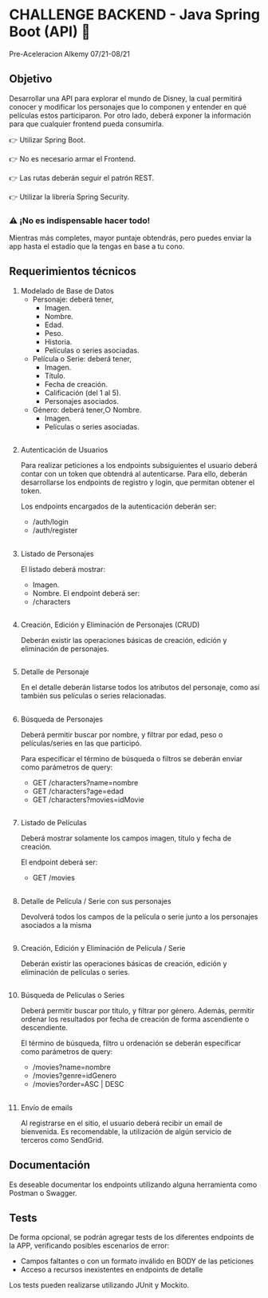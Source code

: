 # CHALLENGE BACKEND - Java Spring Boot (API) 🚀
Pre-Aceleracion Alkemy 07/21-08/21

## Objetivo

Desarrollar una API para explorar el mundo de Disney, la cual permitirá conocer y modificar los
personajes que lo componen y entender en qué películas estos participaron. Por otro lado, deberá
exponer la información para que cualquier frontend pueda consumirla.

👉 Utilizar Spring Boot.

👉 No es necesario armar el Frontend.

👉 Las rutas deberán seguir el patrón REST.

👉 Utilizar la librería Spring Security.

### ⚠ ¡No es indispensable hacer todo!

Mientras más completes, mayor puntaje obtendrás, pero puedes enviar la app hasta el estadío que la
tengas en base a tu cono.

 
## Requerimientos técnicos

1. Modelado de Base de Datos
   - Personaje: deberá tener,
     * Imagen.
     * Nombre.
     * Edad.
     * Peso.
     * Historia.
     * Películas o series asociadas.
   - Película o Serie: deberá tener,
     * Imagen.
     * Título.
     * Fecha de creación.
     * Calificación (del 1 al 5).
     * Personajes asociados.
   - Género: deberá tener,○ Nombre.
     * Imagen.
     * Películas o series asociadas.
##

2. Autenticación de Usuarios

   Para realizar peticiones a los endpoints subsiguientes el usuario deberá contar con un token que obtendrá al autenticarse. Para ello, deberán desarrollarse los endpoints de registro y login, que permitan obtener el token.

   Los endpoints encargados de la autenticación deberán ser:
   * /auth/login
   * /auth/register
##

3. Listado de Personajes
   
   El listado deberá mostrar:
   * Imagen.
   * Nombre.
   El endpoint deberá ser:
   * /characters
##

4. Creación, Edición y Eliminación de Personajes (CRUD)
   
   Deberán existir las operaciones básicas de creación, edición y eliminación de personajes.
##

5. Detalle de Personaje
   
   En el detalle deberán listarse todos los atributos del personaje, como así también sus películas o series relacionadas.
##

6. Búsqueda de Personajes
   
   Deberá permitir buscar por nombre, y filtrar por edad, peso o películas/series en las que participó. 
   
   Para especificar el término de búsqueda o filtros se deberán enviar como parámetros de query:
   * GET /characters?name=nombre
   * GET /characters?age=edad
   * GET /characters?movies=idMovie
##

7. Listado de Películas
   
   Deberá mostrar solamente los campos imagen, título y fecha de creación.
   
   El endpoint deberá ser:
   * GET /movies
##

8. Detalle de Película / Serie con sus personajes
   
   Devolverá todos los campos de la película o serie junto a los personajes asociados a la misma
##

9. Creación, Edición y Eliminación de Película / Serie
   
   Deberán existir las operaciones básicas de creación, edición y eliminación de películas o series.
##

10. Búsqueda de Películas o Series
   
    Deberá permitir buscar por título, y filtrar por género. Además, permitir ordenar los resultados por fecha de creación de forma ascendiente o descendiente.
   
    El término de búsqueda, filtro u ordenación se deberán especificar como parámetros de query:
    * /movies?name=nombre
    * /movies?genre=idGenero
    * /movies?order=ASC | DESC
##

11. Envío de emails
    
    Al registrarse en el sitio, el usuario deberá recibir un email de bienvenida. Es recomendable, la utilización de algún servicio de terceros como SendGrid.


## Documentación
   Es deseable documentar los endpoints utilizando alguna herramienta como Postman o Swagger.

## Tests
   De forma opcional, se podrán agregar tests de los diferentes endpoints de la APP, verificando posibles escenarios de error:
   - Campos faltantes o con un formato inválido en BODY de las peticiones
   - Acceso a recursos inexistentes en endpoints de detalle
   
   Los tests pueden realizarse utilizando JUnit y Mockito.
